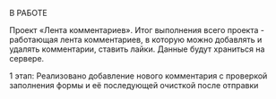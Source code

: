 В РАБОТЕ

Проект «Лента комментариев».
Итог выполнения всего проекта - работающая лента комментариев, в которую можно добавлять и удалять комментарии, ставить лайки.
Данные будут храниться на сервере.


1 этап: Реализовано добавление нового комментария с проверкой заполнения формы и её последующей очисткой после отправки
